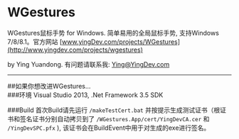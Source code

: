 WGestures
=========
WGestures鼠标手势 for Windows.
简单易用的全局鼠标手势, 支持Windows 7/8/8.1。官方网站 [www.yingDev.com/projects/WGestures](http://www.yingdev.com/projects/wgestures)

by Ying Yuandong. 有问题请联系我: Ying@YingDev.com

_______________________
##如果你想改进WGestures...  
###环境
Visual Studio 2013, .Net Framework 3.5 SDK

###Build
首次Build请先运行 `/makeTestCert.bat` 并按提示生成测试证书（根证书和签名证书分别自动拷贝到了  `/WGestures.App/cert/YingDevCA.cer` 和 `/YingDevSPC.pfx` ), 该证书会在BuildEvent中用于对生成的exe进行签名。
